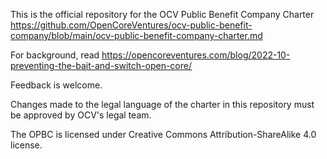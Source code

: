 This is the official repository for the OCV Public Benefit Company Charter https://github.com/OpenCoreVentures/ocv-public-benefit-company/blob/main/ocv-public-benefit-company-charter.md

For background, read https://opencoreventures.com/blog/2022-10-preventing-the-bait-and-switch-open-core/

Feedback is welcome.

Changes made to the legal language of the charter in this repository must be approved by OCV's legal team.

The OPBC is licensed under Creative Commons Attribution-ShareAlike 4.0 license.
